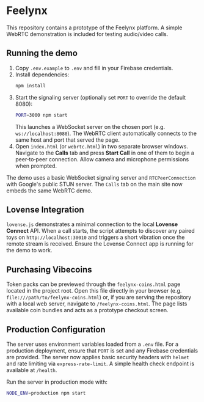 # Feelynx

This repository contains a prototype of the Feelynx platform. A simple WebRTC demonstration is included for testing audio/video calls.

## Running the demo
1. Copy `.env.example` to `.env` and fill in your Firebase credentials.
2. Install dependencies:
   ```bash
   npm install
   ```
3. Start the signaling server (optionally set `PORT` to override the default 8080):
   ```bash
   PORT=3000 npm start
   ```
   This launches a WebSocket server on the chosen port (e.g. `ws://localhost:8080`).
   The WebRTC client automatically connects to the same host and port that served the page.
4. Open `index.html` (or `webrtc.html`) in two separate browser windows. Navigate to the **Calls** tab and press **Start Call** in one of them to begin a peer‑to‑peer connection. Allow camera and microphone permissions when prompted.

The demo uses a basic WebSocket signaling server and `RTCPeerConnection` with Google's public STUN server. The `Calls` tab on the main site now embeds the same WebRTC demo.

## Lovense Integration

`lovense.js` demonstrates a minimal connection to the local **Lovense Connect** API. When a call starts, the script attempts to discover any paired toys on `http://localhost:30010` and triggers a short vibration once the remote stream is received. Ensure the Lovense Connect app is running for the demo to work.

## Purchasing Vibecoins

Token packs can be previewed through the `feelynx-coins.html` page located in
the project root. Open this file directly in your browser (e.g.
`file:///path/to/feelynx-coins.html`) or, if you are serving the repository with
a local web server, navigate to `/feelynx-coins.html`. The page lists available
coin bundles and acts as a prototype checkout screen.

## Production Configuration

The server uses environment variables loaded from a `.env` file. For a
production deployment, ensure that `PORT` is set and any Firebase credentials
are provided. The server now applies basic security headers with `helmet` and
rate limiting via `express-rate-limit`. A simple health check endpoint is
available at `/health`.

Run the server in production mode with:

```bash
NODE_ENV=production npm start
```
